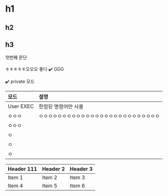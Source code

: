 # h1
## h2
## h3

첫번째 문단 <br/><br/> ㅎㅎㅎㅎㅎ오오오 좋다
✔️
GGG

✔️ private 모드<br/>



| 모드        | 설명                         |
| :-------- | :------------------------- |
| User EXEC | 한정된 명령어만 사용                |
| ㅇㅇㅇ       | ㅇㅇㅇㅇㅇㅇㅇㅇㅇㅇㅇㅇㅇㅇㅇㅇㅇㅇㅇㅇㅇㅇㅇㅇㅇㅇ |
| ㅇㅇㅇ       |                            |
| ㅇ         |                            |
| ㅇ         |                            |
| ㅇ         |                            |



| Header 111 | Header 2 | Header 3 |
| ---------- | -------- | -------- |
| Item 1     | Item 2   | Item 3   |
| Item 4     | Item 5   | Item 6   |
